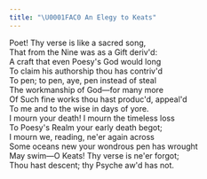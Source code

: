 ```yaml
---
title: "\U0001FAC0 An Elegy to Keats"
---
```


Poet! Thy verse is like a sacred song,<br>
That from the Nine was as a Gift deriv'd:<br>
A craft that even Poesy's God would long<br>
To claim his authorship thou has contriv'd<br>
To pen; to pen, aye, pen instead of steal<br>
The workmanship of God—for many more<br>
Of Such fine works thou hast produc'd, appeal'd<br>
To me and to the wise in days of yore.<br>
I mourn your death! I mourn the timeless loss<br>
To Poesy's Realm your early death begot;<br>
I mourn we, reading, ne'er again across<br>
Some oceans new your wondrous pen has wrought<br>
May swim—O Keats! Thy verse is ne'er forgot;<br>
Thou hast descent; thy Psyche aw'd has not.

